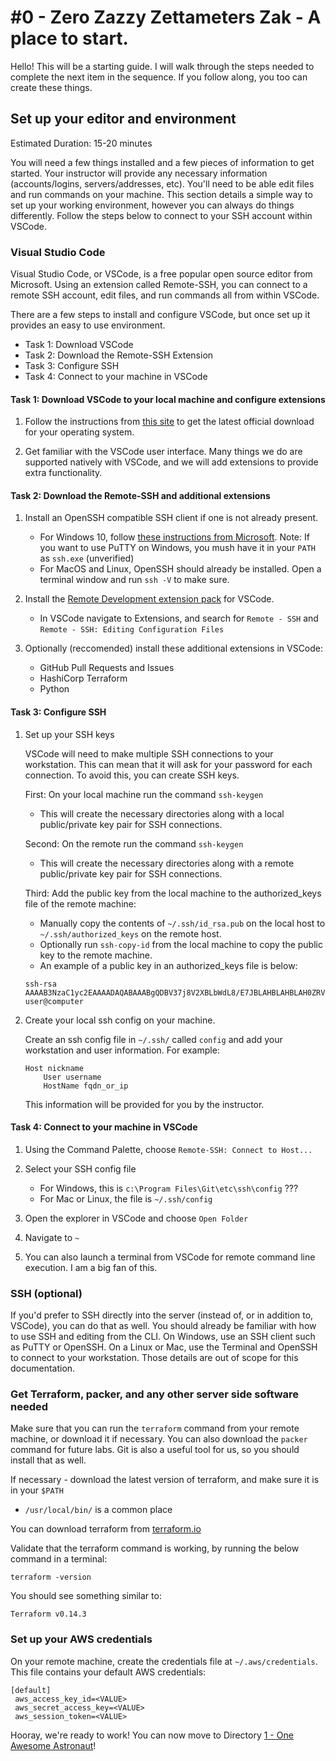 # #0 - Zero Zazzy Zettameters Zak - A place to start.

Hello!  This will be a starting guide.  I will walk through the steps needed to complete the next item in the sequence.  If you follow along, you too can create these things.

## Set up your editor and environment

Estimated Duration: 15-20 minutes

You will need a few things installed and a few pieces of information to get started.  Your instructor will provide any necessary information (accounts/logins, servers/addresses, etc).  You'll need to be able edit files and run commands on your machine.  This section details a simple way to set up your working environment, however you can always do things differently.  Follow the steps below to connect to your SSH account within VSCode.

### Visual Studio Code

Visual Studio Code, or VSCode, is a free popular open source editor from Microsoft. Using an extension called Remote-SSH, you can connect to a remote SSH account, edit files, and run commands all from within VSCode.

There are a few steps to install and configure VSCode, but once set up it provides an easy to use environment.

- Task 1: Download VSCode
- Task 2: Download the Remote-SSH Extension
- Task 3: Configure SSH
- Task 4: Connect to your machine in VSCode

#### Task 1: Download VSCode to your local machine and configure extensions

1. Follow the instructions from [this site](https://code.visualstudio.com/download) to get the latest official download for your operating system.

1. Get familiar with the VSCode user interface. Many things we do are supported natively with VSCode, and we will add extensions to provide extra functionality.

#### Task 2: Download the Remote-SSH and additional extensions

1. Install an OpenSSH compatible SSH client if one is not already present.
    - For Windows 10, follow [these instructions from Microsoft](https://docs.microsoft.com/en-us/windows-server/administration/openssh/openssh_install_firstuse).
      Note: If you want to use PuTTY on Windows, you mush have it in your `PATH` as `ssh.exe` (unverified)
    - For MacOS and Linux, OpenSSH should already be installed. Open a terminal window and run `ssh -V` to make sure.

1. Install the [Remote Development extension pack](https://aka.ms/vscode-remote/download/extension) for VSCode.
    - In VSCode navigate to Extensions, and search for `Remote - SSH` and `Remote - SSH: Editing Configuration Files`

1. Optionally (reccomended) install these additional extensions in VSCode:
    - GitHub Pull Requests and Issues
    - HashiCorp Terraform
    - Python

#### Task 3: Configure SSH

1. Set up your SSH keys

    VSCode will need to make multiple SSH connections to your workstation. This can mean that it will ask for your password for each connection. To avoid this, you can create SSH keys.

    First: On your local machine run the command `ssh-keygen`
      * This will create the necessary directories along with a local public/private key pair for SSH connections.
    
    Second: On the remote run the command `ssh-keygen`
      * This will create the necessary directories along with a remote public/private key pair for SSH connections.

    Third: Add the public key from the local machine to the authorized_keys file of the remote machine:
      * Manually copy the contents of `~/.ssh/id_rsa.pub` on the local host to `~/.ssh/authorized_keys` on the remote host.
      * Optionally run `ssh-copy-id` from the local machine to copy the public key to the remote machine.
      * An example of a public key in an authorized_keys file is below:

    ```text
    ssh-rsa AAAAB3NzaC1yc2EAAAADAQABAAABgQDBV37j8V2XBLbWdL8/E7JBLAHBLAHBLAH0ZRVJORXxsnEszMDgolOtspfT/JTWeWsEtkarJQfYiBXMAfeEcJzEQ9CiRGLdwIh5CWPWjrfXOicK4sohKNvvqg3Hg6z9uzp3tzKNz6GqYlQeYZ6LS/rnZyZkvSR0= user@computer   
    ```

1. Create your local ssh config on your machine.

    Create an ssh config file in `~/.ssh/` called `config` and add your workstation and user information.  For example:

    ```text
    Host nickname
        User username
        HostName fqdn_or_ip
    ```

    This information will be provided for you by the instructor.

#### Task 4: Connect to your machine in VSCode

1. Using the Command Palette, choose `Remote-SSH: Connect to Host...`

1. Select your SSH config file
    - For Windows, this is `c:\Program Files\Git\etc\ssh\config` ???
    - For Mac or Linux, the file is `~/.ssh/config`

1. Open the explorer in VSCode and choose `Open Folder`

1. Navigate to `~`

1. You can also launch a terminal from VSCode for remote command line execution.  I am a big fan of this.

### SSH (optional)

If you'd prefer to SSH directly into the server (instead of, or in addition to, VSCode), you can do that as well.  You should already be familiar with how to use SSH and editing from the CLI.  On Windows, use an SSH client such as PuTTY or OpenSSH. On a Linux or Mac, use the Terminal and OpenSSH to connect to your workstation.  Those details are out of scope for this documentation.

### Get Terraform, packer, and any other server side software needed

Make sure that you can run the `terraform` command from your remote machine, or download it if necessary.  You can also download the `packer` command for future labs.  Git is also a useful tool for us, so you should install that as well.  

If necessary - download the latest version of terraform, and make sure it is in your `$PATH`
 * `/usr/local/bin/` is a common place

You can download terraform from [terraform.io](https://www.terraform.io/downloads.html)

Validate that the terraform command is working, by running the below command in a terminal:

```shell
terraform -version
```

You should see something similar to:

```text
Terraform v0.14.3
```

### Set up your AWS credentials

On your remote machine, create the credentials file at `~/.aws/credentials`.  This file contains your default AWS credentials:
```text
[default]
 aws_access_key_id=<VALUE>
 aws_secret_access_key=<VALUE>
 aws_session_token=<VALUE>
```

Hooray, we're ready to work!  You can now move to Directory [1 - One Awesome Astronaut](../1-one-awesome-astronaut)!